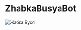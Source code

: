 # ZhabkaBusyaBot
![Жабка Буся](https://user-images.githubusercontent.com/34778977/91660250-cbafb100-eac4-11ea-9710-367e8d65cb17.jpg)
